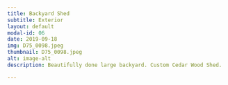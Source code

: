 ```yaml
---
title: Backyard Shed
subtitle: Exterior
layout: default
modal-id: 06
date: 2019-09-18
img: D75_0098.jpeg
thumbnail: D75_0098.jpeg
alt: image-alt
description: Beautifully done large backyard. Custom Cedar Wood Shed.

---
```

